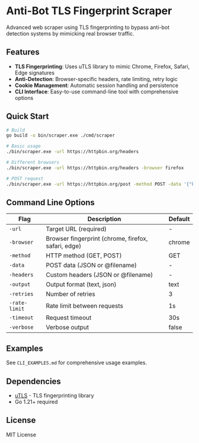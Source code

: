 # Anti-Bot TLS Fingerprint Scraper

Advanced web scraper using TLS fingerprinting to bypass anti-bot detection systems by mimicking real browser traffic.

## Features

- **TLS Fingerprinting**: Uses uTLS library to mimic Chrome, Firefox, Safari, Edge signatures
- **Anti-Detection**: Browser-specific headers, rate limiting, retry logic
- **Cookie Management**: Automatic session handling and persistence  
- **CLI Interface**: Easy-to-use command-line tool with comprehensive options

## Quick Start

```bash
# Build
go build -o bin/scraper.exe ./cmd/scraper

# Basic usage
./bin/scraper.exe -url https://httpbin.org/headers

# Different browsers
./bin/scraper.exe -url https://httpbin.org/headers -browser firefox

# POST request  
./bin/scraper.exe -url https://httpbin.org/post -method POST -data '{"key":"value"}'
```

## Command Line Options

| Flag | Description | Default |
|------|-------------|---------|
| `-url` | Target URL (required) | - |
| `-browser` | Browser fingerprint (chrome, firefox, safari, edge) | chrome |
| `-method` | HTTP method (GET, POST) | GET |
| `-data` | POST data (JSON or @filename) | - |
| `-headers` | Custom headers (JSON or @filename) | - |
| `-output` | Output format (text, json) | text |
| `-retries` | Number of retries | 3 |
| `-rate-limit` | Rate limit between requests | 1s |
| `-timeout` | Request timeout | 30s |
| `-verbose` | Verbose output | false |

## Examples

See `CLI_EXAMPLES.md` for comprehensive usage examples.

## Dependencies

- [uTLS](https://github.com/refraction-networking/utls) - TLS fingerprinting library
- Go 1.21+ required

## License

MIT License
